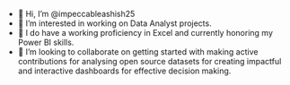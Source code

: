 - 👋 Hi, I’m @impeccableashish25
- 👀 I’m interested in working on Data Analyst projects.
- 🌱 I do have a working proficiency in Excel and currently honoring my Power BI skills.
- 💞️ I’m looking to collaborate on getting started with making active contributions for analysing open source datasets for creating impactful and interactive dashboards for effective decision making.
<!---
impeccableashish25/impeccableashish25 is a ✨ special ✨ repository because its `README.md` (this file) appears on your GitHub profile.
You can click the Preview link to take a look at your changes.
--->
